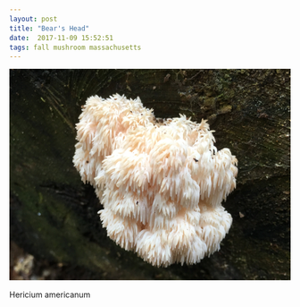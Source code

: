 ```yaml
---
layout: post
title: "Bear's Head"
date:  2017-11-09 15:52:51
tags: fall mushroom massachusetts
---
```


![Bear's Head](/images/bears-head.png)

Hericium americanum

<!--more-->

